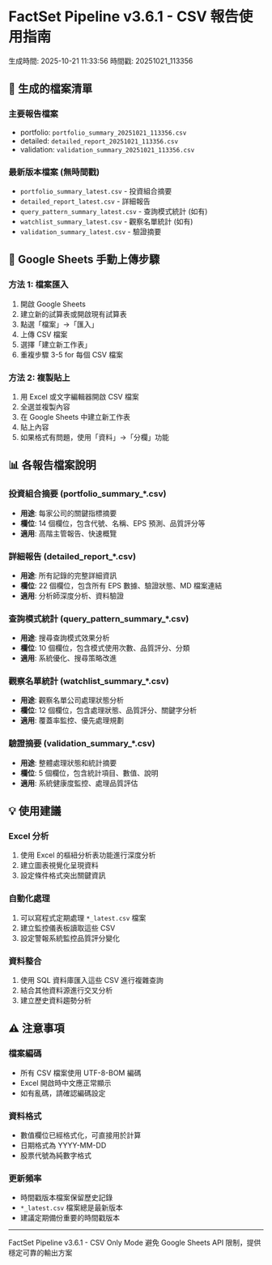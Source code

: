 
# FactSet Pipeline v3.6.1 - CSV 報告使用指南
生成時間: 2025-10-21 11:33:56
時間戳: 20251021_113356

## 📁 生成的檔案清單

### 主要報告檔案
- portfolio: `portfolio_summary_20251021_113356.csv`
- detailed: `detailed_report_20251021_113356.csv`
- validation: `validation_summary_20251021_113356.csv`


### 最新版本檔案 (無時間戳)
- `portfolio_summary_latest.csv` - 投資組合摘要
- `detailed_report_latest.csv` - 詳細報告
- `query_pattern_summary_latest.csv` - 查詢模式統計 (如有)
- `watchlist_summary_latest.csv` - 觀察名單統計 (如有)
- `validation_summary_latest.csv` - 驗證摘要

## 🔧 Google Sheets 手動上傳步驟

### 方法 1: 檔案匯入
1. 開啟 Google Sheets
2. 建立新的試算表或開啟現有試算表
3. 點選「檔案」→「匯入」
4. 上傳 CSV 檔案
5. 選擇「建立新工作表」
6. 重複步驟 3-5 for 每個 CSV 檔案

### 方法 2: 複製貼上
1. 用 Excel 或文字編輯器開啟 CSV 檔案
2. 全選並複製內容
3. 在 Google Sheets 中建立新工作表
4. 貼上內容
5. 如果格式有問題，使用「資料」→「分欄」功能

## 📊 各報告檔案說明

### 投資組合摘要 (portfolio_summary_*.csv)
- **用途**: 每家公司的關鍵指標摘要
- **欄位**: 14 個欄位，包含代號、名稱、EPS 預測、品質評分等
- **適用**: 高階主管報告、快速概覽

### 詳細報告 (detailed_report_*.csv)
- **用途**: 所有記錄的完整詳細資訊
- **欄位**: 22 個欄位，包含所有 EPS 數據、驗證狀態、MD 檔案連結
- **適用**: 分析師深度分析、資料驗證

### 查詢模式統計 (query_pattern_summary_*.csv)
- **用途**: 搜尋查詢模式效果分析
- **欄位**: 10 個欄位，包含模式使用次數、品質評分、分類
- **適用**: 系統優化、搜尋策略改進

### 觀察名單統計 (watchlist_summary_*.csv)
- **用途**: 觀察名單公司處理狀態分析
- **欄位**: 12 個欄位，包含處理狀態、品質評分、關鍵字分析
- **適用**: 覆蓋率監控、優先處理規劃

### 驗證摘要 (validation_summary_*.csv)
- **用途**: 整體處理狀態和統計摘要
- **欄位**: 5 個欄位，包含統計項目、數值、說明
- **適用**: 系統健康度監控、處理品質評估

## 💡 使用建議

### Excel 分析
1. 使用 Excel 的樞紐分析表功能進行深度分析
2. 建立圖表視覺化呈現資料
3. 設定條件格式突出關鍵資訊

### 自動化處理
1. 可以寫程式定期處理 `*_latest.csv` 檔案
2. 建立監控儀表板讀取這些 CSV
3. 設定警報系統監控品質評分變化

### 資料整合
1. 使用 SQL 資料庫匯入這些 CSV 進行複雜查詢
2. 結合其他資料源進行交叉分析
3. 建立歷史資料趨勢分析

## ⚠️ 注意事項

### 檔案編碼
- 所有 CSV 檔案使用 UTF-8-BOM 編碼
- Excel 開啟時中文應正常顯示
- 如有亂碼，請確認編碼設定

### 資料格式
- 數值欄位已經格式化，可直接用於計算
- 日期格式為 YYYY-MM-DD
- 股票代號為純數字格式

### 更新頻率
- 時間戳版本檔案保留歷史記錄
- `*_latest.csv` 檔案總是最新版本
- 建議定期備份重要的時間戳版本

---
FactSet Pipeline v3.6.1 - CSV Only Mode
避免 Google Sheets API 限制，提供穩定可靠的輸出方案
